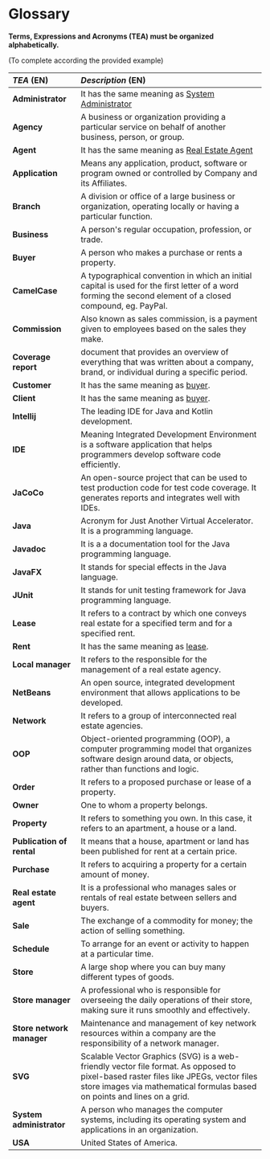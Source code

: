 # Glossary

**Terms, Expressions and Acronyms (TEA) must be organized alphabetically.**

(To complete according the provided example)

| **_TEA_** (EN)            | **_Description_** (EN)                                                                                                                                                                                           |                                       
|:--------------------------|:-----------------------------------------------------------------------------------------------------------------------------------------------------------------------------------------------------------------|
| **Administrator**         | It has the same meaning as [System Administrator](#SystemAdministrator)                                                                                                                                          |
| **Agency**                | A business or organization providing a particular service on behalf of another business, person, or group.                                                                                                       |
| **Agent**                 | It has the same meaning as [Real Estate Agent](#RealEstateAgent)                                                                                                                                                 |
| **Application**           | Means any application, product, software or program owned or controlled by Company and its Affiliates.                                                                                                           |
| **Branch**                | A division or office of a large business or organization, operating locally or having a particular function.                                                                                                     |
| **Business**              | A person's regular occupation, profession, or trade.                                                                                                                                                             |
| **Buyer**                 | A person who makes a purchase or rents a property.                                                                                                                                                               |
| **CamelCase**             | A typographical convention in which an initial capital is used for the first letter of a word forming the second element of a closed compound, eg. PayPal.                                                       |
| **Commission**            | Also known as sales commission, is a payment given to employees based on the sales they make.                                                                                                                    |
| **Coverage report**       | document that provides an overview of everything that was written about a company, brand, or individual during a specific period.                                                                                |
| **Customer**              | It has the same meaning as [buyer](#Buyer).                                                                                                                                                                      |
| **Client**                | It has the same meaning as [buyer](#Buyer).                                                                                                                                                                      |
| **Intellij**              | The leading IDE for Java and Kotlin development.                                                                                                                                                                 |
| **IDE**                   | Meaning Integrated Development Environment is a software application that helps programmers develop software code efficiently.                                                                                   |
| **JaCoCo**                | An open-source project that can be used to test production code for test code coverage. It generates reports and integrates well with IDEs.                                                                      |
| **Java**                  | Acronym for Just Another Virtual Accelerator. It is a programming language.                                                                                                                                      |
| **Javadoc**               | It is a a documentation tool for the Java programming language.                                                                                                                                                  |
| **JavaFX**                | It stands for special effects in the Java language.                                                                                                                                                              |
| **JUnit**                 | It stands for unit testing framework for Java programming language.                                                                                                                                              |
| **Lease**                 | It refers to a contract by which one conveys real estate for a specified term and for a specified rent.                                                                                                          |
| **Rent**                  | It has the same meaning as [lease](#Lease).                                                                                                                                                                      |
| **Local manager**         | It refers to the responsible for the management of a real estate agency.                                                                                                                                         |
| **NetBeans**              | An open source, integrated development environment that allows applications to be developed.                                                                                                                     |
| **Network**               | It refers to a group of interconnected real estate agencies.                                                                                                                                                     |
| **OOP**                   | Object-oriented programming (OOP), a computer programming model that organizes software design around data, or objects, rather than functions and logic.                                                         |
| **Order**                 | It refers to a proposed purchase or lease of a property.                                                                                                                                                         |
| **Owner**                 | One to whom a property belongs.                                                                                                                                                                                  |
| **Property**              | It refers to something you own. In this case, it refers to an apartment, a house or a land.                                                                                                                      |
| **Publication of rental** | It means that a house, apartment or land has been published for rent at a certain price.                                                                                                                         |
| **Purchase**              | It refers to acquiring a property for a certain amount of money.                                                                                                                                                 |
| **Real estate agent**     | It is a professional who manages sales or rentals of real estate between sellers and buyers.                                                                                                                     |
| **Sale**                  | The exchange of a commodity for money; the action of selling something.                                                                                                                                          |
| **Schedule**              | To arrange for an event or activity to happen at a particular time.                                                                                                                                              |
| **Store**                 | A large shop where you can buy many different types of goods.                                                                                                                                                    |
| **Store manager**         | A professional who is responsible for overseeing the daily operations of their store, making sure it runs smoothly and effectively.                                                                              |
| **Store network manager** | Maintenance and management of key network resources within a company are the responsibility of a network manager.                                                                                                |
| **SVG**                   | Scalable Vector Graphics (SVG) is a web-friendly vector file format. As opposed to pixel-based raster files like JPEGs, vector files store images via mathematical formulas based on points and lines on a grid. |
| **System administrator**  | A person who manages the computer systems, including its operating system and applications in an organization.                                                                                                   |
| **USA**                   | United States of America.                                                                                                                                                                                        |